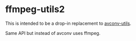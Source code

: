 # ffmpeg-utils2

This is intended to be a drop-in replacement to [avconv-utils](https://github.com/JosePedroDias/avconv-utils/).

Same API but instead of avconv uses ffmpeg.
